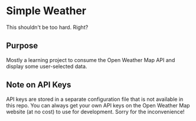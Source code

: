 # Simple Weather
This shouldn't be too hard. Right?

## Purpose
Mostly a learning project to consume the Open Weather Map API and display some user-selected data.

## Note on API Keys
API keys are stored in a separate configuration file that is not available in this repo. You can always get your own API keys on the Open Weather Map website (at no cost) to use for development. Sorry for the inconvenience!
